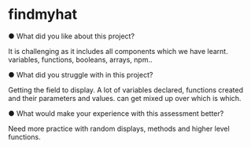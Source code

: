# findmyhat

●	What did you like about this project?

It is challenging as it includes all components which we have learnt. variables, functions, booleans, arrays, npm..

●	What did you struggle with in this project?

Getting the field to display.  A lot of variables declared, functions created and their parameters and values.  can get mixed up over which is which.

●	What would make your experience with this assessment better?

Need more practice with random displays, methods and higher level functions.

